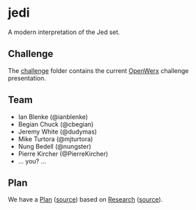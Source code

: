 # jedi

A modern interpretation of the Jed set.

## Challenge

The [challenge](https://github.com/TeamJedi/TeamJedi.github.io/tree/master/challenge) folder contains the current [OpenWerx](http://www.sofwerx.org/event/openwerx_event/) challenge presentation.

## Team

* Ian Blenke (@ianblenke)
* Begian Chuck (@cbegian)
* Jeremy White (@dudymas)
* Mike Turtora (@mjturtora)
* Nung Bedell (@nungster)
* Pierre Kircher (@PierreKircher)
* ... you? ...

## Plan

We have a [Plan](https://teamjedi.github.io/Plan.html) ([source](https://github.com/TeamJedi/TeamJedi.github.io/blob/master/_includes/Plan.md)) based on [Research](https://teamjedi.github.io/Research.html) ([source](https://github.com/TeamJedi/TeamJedi.github.io/blob/master/_includes/Research.md)).




